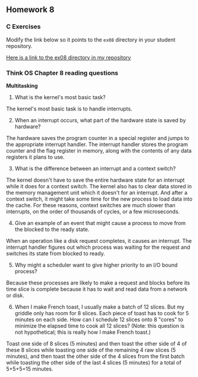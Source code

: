 ## Homework 8

### C Exercises

Modify the link below so it points to the `ex08` directory in your
student repository.

[Here is a link to the ex08 directory in my repository](https://github.com/SelinaWang/ExercisesInC/tree/master/exercises/ex08)

### Think OS Chapter 8 reading questions

**Multitasking**

1) What is the kernel's most basic task?

The kernel's most basic task is to handle interrupts.

2) When an interrupt occurs, what part of the hardware state is saved by hardware?

The hardware saves the program counter in a special register and jumps to the appropriate interrupt handler. The interrupt handler stores the program counter and the flag register in memory, along with the contents of any data registers it plans to use.

3) What is the difference between an interrupt and a context switch?

The kernel doesn't have to save the entire hardware state for an interrupt while it does for a context switch. The kernel also has to clear data stored in the memory management unit which it doesn't for an interrupt. And after a context switch, it might take some time for the new process to load data into the cache. For these reasons, context switches are much slower than interrupts, on the order of thousands of cycles, or a few microseconds.

4) Give an example of an event that might cause a process to move from the blocked to the ready state.

When an operation like a disk request completes, it causes an interrupt. The interrupt handler figures out which process was waiting for the request and switches its state from blocked to ready.

5) Why might a scheduler want to give higher priority to an I/O bound process?

Because these processes are likely to make a request and blocks before its time slice is complete because it has to wait and read data from a network or disk.

6) When I make French toast, I usually make a batch of 12 slices.  But my griddle only has room for 8 slices.
Each piece of toast has to cook for 5 minutes on each side.  How can I schedule 12 slices onto 8 "cores"
to minimize the elapsed time to cook all 12 slices?  (Note: this question is not hypothetical;
this is really how I make French toast.)

Toast one side of 8 slices (5 minutes) and then toast the other side of 4 of these 8 slices while toasting one side of the remaining 4 raw slices (5 minutes), and then toast the other side of the 4 slices from the first batch while toasting the other side of the last 4 slices (5 minutes) for a total of 5+5+5=15 minutes.
